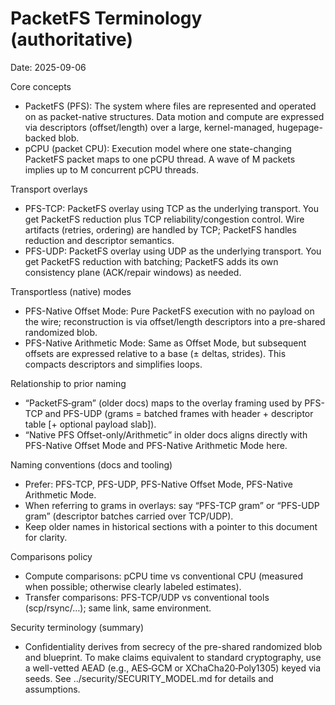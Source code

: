 # PacketFS Terminology (authoritative)

Date: 2025-09-06

Core concepts
- PacketFS (PFS): The system where files are represented and operated on as packet-native structures. Data motion and compute are expressed via descriptors (offset/length) over a large, kernel-managed, hugepage-backed blob.
- pCPU (packet CPU): Execution model where one state-changing PacketFS packet maps to one pCPU thread. A wave of M packets implies up to M concurrent pCPU threads.

Transport overlays
- PFS-TCP: PacketFS overlay using TCP as the underlying transport. You get PacketFS reduction plus TCP reliability/congestion control. Wire artifacts (retries, ordering) are handled by TCP; PacketFS handles reduction and descriptor semantics.
- PFS-UDP: PacketFS overlay using UDP as the underlying transport. You get PacketFS reduction with batching; PacketFS adds its own consistency plane (ACK/repair windows) as needed.

Transportless (native) modes
- PFS-Native Offset Mode: Pure PacketFS execution with no payload on the wire; reconstruction is via offset/length descriptors into a pre-shared randomized blob.
- PFS-Native Arithmetic Mode: Same as Offset Mode, but subsequent offsets are expressed relative to a base (± deltas, strides). This compacts descriptors and simplifies loops.

Relationship to prior naming
- “PacketFS‑gram” (older docs) maps to the overlay framing used by PFS-TCP and PFS-UDP (grams = batched frames with header + descriptor table [+ optional payload slab]).
- “Native PFS Offset-only/Arithmetic” in older docs aligns directly with PFS-Native Offset Mode and PFS-Native Arithmetic Mode here.

Naming conventions (docs and tooling)
- Prefer: PFS-TCP, PFS-UDP, PFS-Native Offset Mode, PFS-Native Arithmetic Mode.
- When referring to grams in overlays: say “PFS-TCP gram” or “PFS-UDP gram” (descriptor batches carried over TCP/UDP).
- Keep older names in historical sections with a pointer to this document for clarity.

Comparisons policy
- Compute comparisons: pCPU time vs conventional CPU (measured when possible; otherwise clearly labeled estimates).
- Transfer comparisons: PFS-TCP/UDP vs conventional tools (scp/rsync/…); same link, same environment.

Security terminology (summary)
- Confidentiality derives from secrecy of the pre-shared randomized blob and blueprint. To make claims equivalent to standard cryptography, use a well-vetted AEAD (e.g., AES‑GCM or XChaCha20‑Poly1305) keyed via seeds. See ../security/SECURITY_MODEL.md for details and assumptions.

